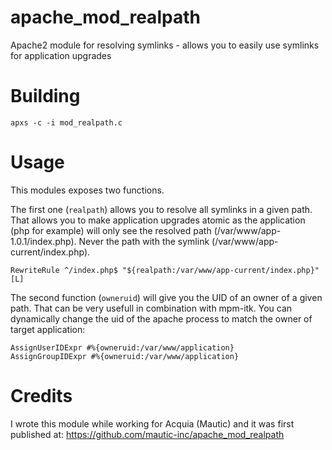 # apache_mod_realpath
Apache2 module for resolving symlinks - allows you to easily use symlinks for application upgrades

# Building

```
apxs -c -i mod_realpath.c
```

# Usage

This modules exposes two functions. 

The first one (`realpath`) allows you to resolve all symlinks in a given path. That allows you to make application upgrades atomic as the application (php for example) will only see the resolved path (/var/www/app-1.0.1/index.php). Never the path with the symlink (/var/www/app-current/index.php).

``` 
RewriteRule ^/index.php$ "${realpath:/var/www/app-current/index.php}" [L]
```

The second function  (`owneruid`) will give you the UID of an owner of a given path. That can be very usefull in combination with mpm-itk. You can dynamically change the uid of the apache process to match the owner of target application:

```
AssignUserIDExpr #%{owneruid:/var/www/application}
AssignGroupIDExpr #%{owneruid:/var/www/application}

```

# Credits
I wrote this module while working for Acquia (Mautic) and it was first published at: https://github.com/mautic-inc/apache_mod_realpath
